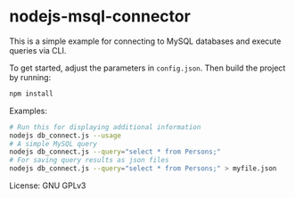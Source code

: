 # nodejs-msql-connector
This is a simple example for connecting to MySQL databases and execute queries via CLI.

To get started, adjust the parameters in `config.json`. 
Then build the project by running:
```bash
npm install
```
Examples:
```bash
# Run this for displaying additional information
nodejs db_connect.js --usage
# A simple MySQL query
nodejs db_connect.js --query="select * from Persons;"
# For saving query results as json files
nodejs db_connect.js --query="select * from Persons;" > myfile.json
```

License: GNU GPLv3
